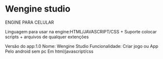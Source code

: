 # Wengine studio
ENGINE PARA CELULAR

Linguagem para usar na engine:HTML/JAVASCRIPT/CSS + Suporte colocar scripts + arquivos de qualquer extenções

Versão do app:1.0
Nome: Wengine Studio
Funcionalidade: Criar jogo ou App Pelo android sem pc
Em html/javascript/css



